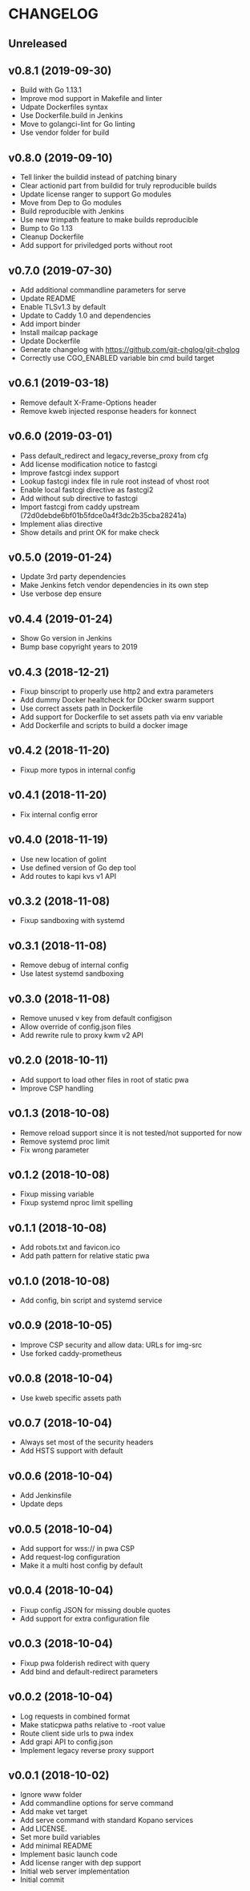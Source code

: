# CHANGELOG

## Unreleased



## v0.8.1 (2019-09-30)

- Build with Go 1.13.1
- Improve mod support in Makefile and linter
- Udpate Dockerfiles syntax
- Use Dockerfile.build in Jenkins
- Move to golangci-lint for Go linting
- Use vendor folder for build


## v0.8.0 (2019-09-10)

- Tell linker the buildid instead of patching binary
- Clear actionid part from buildid for truly reproducible builds
- Update license ranger to support Go modules
- Move from Dep to Go modules
- Build reproducible with Jenkins
- Use new trimpath feature to make builds reproducible
- Bump to Go 1.13
- Cleanup Dockerfile
- Add support for priviledged ports without root


## v0.7.0 (2019-07-30)

- Add additional commandline parameters for serve
- Update README
- Enable TLSv1.3 by default
- Update to Caddy 1.0 and dependencies
- Add import binder
- Install mailcap package
- Update Dockerfile
- Generate changelog with https://github.com/git-chglog/git-chglog
- Correctly use CGO_ENABLED variable bin cmd build target


## v0.6.1 (2019-03-18)

- Remove default X-Frame-Options header
- Remove kweb injected response headers for konnect


## v0.6.0 (2019-03-01)

- Pass default_redirect and legacy_reverse_proxy from cfg
- Add license modification notice to fastcgi
- Improve fastcgi index support
- Lookup fastcgi index file in rule root instead of vhost root
- Enable local fastcgi directive as fastcgi2
- Add without sub directive to fastcgi
- Import fastcgi from caddy upstream (72d0debde6bf01b5fdce0a4f3dc2b35cba28241a)
- Implement alias directive
- Show details and print OK for make check


## v0.5.0 (2019-01-24)

- Update 3rd party dependencies
- Make Jenkins fetch vendor dependencies in its own step
- Use verbose dep ensure


## v0.4.4 (2019-01-24)

- Show Go version in Jenkins
- Bump base copyright years to 2019


## v0.4.3 (2018-12-21)

- Fixup binscript to properly use http2 and extra parameters
- Add dummy Docker healtcheck for DOcker swarm support
- Use correct assets path in Dockerfile
- Add support for Dockerfile to set assets path via env variable
- Add Dockerfile and scripts to build a docker image


## v0.4.2 (2018-11-20)

- Fixup more typos in internal config


## v0.4.1 (2018-11-20)

- Fix internal config error


## v0.4.0 (2018-11-19)

- Use new location of golint
- Use defined version of Go dep tool
- Add routes to kapi kvs v1 API


## v0.3.2 (2018-11-08)

- Fixup sandboxing with systemd


## v0.3.1 (2018-11-08)

- Remove debug of internal config
- Use latest systemd sandboxing


## v0.3.0 (2018-11-08)

- Remove unused v key from default configjson
- Allow override of config.json files
- Add rewrite rule to proxy kwm v2 API


## v0.2.0 (2018-10-11)

- Add support to load other files in root of static pwa
- Improve CSP handling


## v0.1.3 (2018-10-08)

- Remove reload support since it is not tested/not supported for now
- Remove systemd proc limit
- Fix wrong parameter


## v0.1.2 (2018-10-08)

- Fixup missing variable
- Fixup systemd nproc limit spelling


## v0.1.1 (2018-10-08)

- Add robots.txt and favicon.ico
- Add path pattern for relative static pwa


## v0.1.0 (2018-10-08)

- Add config, bin script and systemd service


## v0.0.9 (2018-10-05)

- Improve CSP security and allow data: URLs for img-src
- Use forked caddy-prometheus


## v0.0.8 (2018-10-04)

- Use kweb specific assets path


## v0.0.7 (2018-10-04)

- Always set most of the security headers
- Add HSTS support with default


## v0.0.6 (2018-10-04)

- Add Jenkinsfile
- Update deps


## v0.0.5 (2018-10-04)

- Add support for wss:// in pwa CSP
- Add request-log configuration
- Make it a multi host config by default


## v0.0.4 (2018-10-04)

- Fixup config JSON for missing double quotes
- Add support for extra configuration file


## v0.0.3 (2018-10-04)

- Fixup pwa folderish redirect with query
- Add bind and default-redirect parameters


## v0.0.2 (2018-10-04)

- Log requests in combined format
- Make staticpwa paths relative to -root value
- Route client side urls to pwa index
- Add grapi API to config.json
- Implement legacy reverse proxy support


## v0.0.1 (2018-10-02)

- Ignore www folder
- Add commandline options for serve command
- Add make vet target
- Add serve command with standard Kopano services
- Add LICENSE.
- Set more build variables
- Add minimal README
- Implement basic launch code
- Add license ranger with dep support
- Initial web server implementation
- Initial commit

